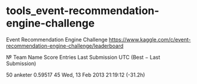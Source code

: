 tools_event-recommendation-engine-challenge
===========================================

Event Recommendation Engine Challenge
https://www.kaggle.com/c/event-recommendation-engine-challenge/leaderboard

№    Team Name	Score	   Entries	 Last Submission UTC (Best − Last Submission)

50	 anketer	  0.59517	 45	       Wed, 13 Feb 2013 21:19:12 (-31.2h)
